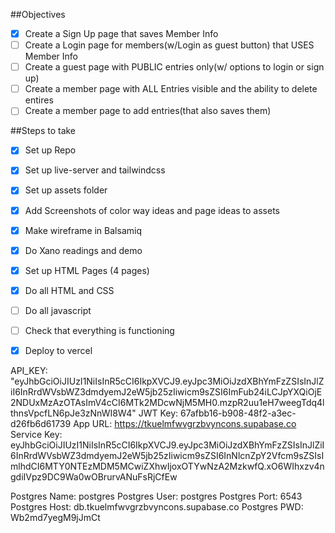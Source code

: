 ##Objectives
- [x] Create a Sign Up page that saves Member Info
- [ ] Create a Login page for members(w/Login as guest button) that USES Member Info
- [ ] Create a guest page with PUBLIC entries only(w/ options to login or sign up)
- [ ] Create a member page with ALL Entries visible and the ability to delete entires
- [ ] Create a member page to add entries(that also saves them)

##Steps to take
- [x] Set up Repo
- [x] Set up live-server and tailwindcss 
- [x] Set up assets folder
- [x] Add Screenshots of color way ideas and page ideas to assets
- [x] Make wireframe in Balsamiq
- [x] Do Xano readings and demo
- [x] Set up HTML Pages (4 pages)
- [x] Do all HTML and CSS
- [ ] Do all javascript
- [ ] Check that everything is functioning
- [X] Deploy to vercel




API_KEY: "eyJhbGciOiJIUzI1NiIsInR5cCI6IkpXVCJ9.eyJpc3MiOiJzdXBhYmFzZSIsInJlZiI6InRrdWVsbWZ3dmdyemJ2eW5jb25zIiwicm9sZSI6ImFub24iLCJpYXQiOjE2NDUxMzAzOTAsImV4cCI6MTk2MDcwNjM5MH0.mzpR2uu1eH7weegTdq4lthnsVpcfLN6pJe3zNnWI8W4"
JWT Key: 67afbb16-b908-48f2-a3ec-d26fb6d61739
App URL: https://tkuelmfwvgrzbvyncons.supabase.co
Service Key: eyJhbGciOiJIUzI1NiIsInR5cCI6IkpXVCJ9.eyJpc3MiOiJzdXBhYmFzZSIsInJlZiI6InRrdWVsbWZ3dmdyemJ2eW5jb25zIiwicm9sZSI6InNlcnZpY2Vfcm9sZSIsImlhdCI6MTY0NTEzMDM5MCwiZXhwIjoxOTYwNzA2MzkwfQ.xO6WIhxzv4ngdiIVpz9DC9Wa0wOBrurvANuFsRjCfEw


Postgres Name: postgres
Postgres User: postgres
Postgres Port: 6543
Postgres Host: db.tkuelmfwvgrzbvyncons.supabase.co
Postgres PWD: Wb2md7yegM9jJmCt